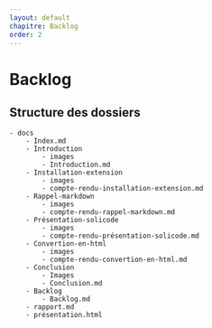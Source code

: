 ```yaml
---
layout: default
chapitre: Backlog
order: 2
---
```


# Backlog
<!-- new slide -->
## Structure des dossiers
<!-- note -->
    - docs
        - Index.md
        - Introduction
            - images
            - Introduction.md
        - Installation-extension
            - images
            - compte-rendu-installation-extension.md
        - Rappel-markdown
            - images
            - compte-rendu-rappel-markdown.md
        - Présentation-solicode
            - images
            - compte-rendu-présentation-solicode.md
        - Convertion-en-html
            - images
            - compte-rendu-convertion-en-html.md
        - Conclusion
            - Images
            - Conclusion.md
        - Backlog
            - Backlog.md
        - rapport.md
        - présentation.html
<!-- new slide -->
